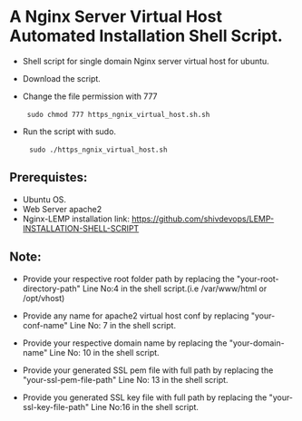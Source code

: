 # A Nginx Server Virtual Host Automated Installation Shell Script.

  * Shell script for single domain Nginx server virtual host for ubuntu.

  * Download the script.

  * Change the file permission with 777

       ` ` ` sudo chmod 777 https_ngnix_virtual_host.sh.sh ` ` `

  * Run the script with sudo.

       ` ` ` sudo ./https_ngnix_virtual_host.sh ` ` `

## Prerequistes:

  * Ubuntu OS.
  * Web Server apache2
  * Nginx-LEMP installation link: https://github.com/shivdevops/LEMP-INSTALLATION-SHELL-SCRIPT

## Note:

  * Provide your respective root folder path by replacing the "your-root-directory-path" Line No:4 in the shell script.(i.e /var/www/html or /opt/vhost)

  * Provide any name for apache2 virtual host conf by replacing "your-conf-name" Line No: 7 in the shell script.

  * Provide your respective domain name by replacing the "your-domain-name" Line No: 10 in the shell script.

  * Provide your generated SSL pem file with full path by replacing the "your-ssl-pem-file-path" Line No: 13 in the shell script.

  * Provide you generated SSL key file with full path by replacing the "your-ssl-key-file-path" Line No:16 in the shell script.
